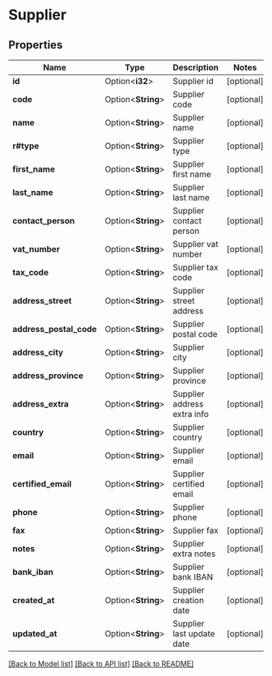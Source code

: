 # Supplier

## Properties

Name | Type | Description | Notes
------------ | ------------- | ------------- | -------------
**id** | Option<**i32**> | Supplier id | [optional]
**code** | Option<**String**> | Supplier code | [optional]
**name** | Option<**String**> | Supplier name | [optional]
**r#type** | Option<**String**> | Supplier type | [optional]
**first_name** | Option<**String**> | Supplier first name | [optional]
**last_name** | Option<**String**> | Supplier last name | [optional]
**contact_person** | Option<**String**> | Supplier contact person | [optional]
**vat_number** | Option<**String**> | Supplier vat number | [optional]
**tax_code** | Option<**String**> | Supplier tax code | [optional]
**address_street** | Option<**String**> | Supplier street address | [optional]
**address_postal_code** | Option<**String**> | Supplier postal code | [optional]
**address_city** | Option<**String**> | Supplier city | [optional]
**address_province** | Option<**String**> | Supplier province | [optional]
**address_extra** | Option<**String**> | Supplier address extra info | [optional]
**country** | Option<**String**> | Supplier country | [optional]
**email** | Option<**String**> | Supplier email | [optional]
**certified_email** | Option<**String**> | Supplier certified email | [optional]
**phone** | Option<**String**> | Supplier phone | [optional]
**fax** | Option<**String**> | Supplier fax | [optional]
**notes** | Option<**String**> | Supplier extra notes | [optional]
**bank_iban** | Option<**String**> | Supplier bank IBAN | [optional]
**created_at** | Option<**String**> | Supplier creation date | [optional]
**updated_at** | Option<**String**> | Supplier last update date | [optional]

[[Back to Model list]](../README.md#documentation-for-models) [[Back to API list]](../README.md#documentation-for-api-endpoints) [[Back to README]](../README.md)


